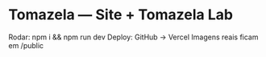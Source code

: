 # Tomazela — Site + Tomazela Lab

Rodar: npm i && npm run dev
Deploy: GitHub → Vercel
Imagens reais ficam em /public
